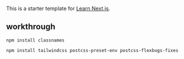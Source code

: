 This is a starter template for [Learn Next.js](https://nextjs.org/learn).

## workthrough

```shell
npm install classnames
```

```shell
npm install tailwindcss postcss-preset-env postcss-flexbugs-fixes
```
